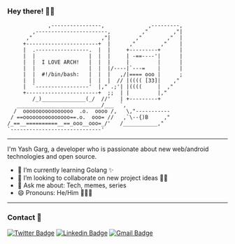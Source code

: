### Hey there! 👋🏻
```
             ,----------------,              ,---------,
        ,-----------------------,          ,"        ,"|
      ,"                      ,"|        ,"        ,"  |
     +-----------------------+  |      ,"        ,"    |
     |  .-----------------.  |  |     +---------+      |
     |  |                 |  |  |     | -==----'|      |
     |  |  I LOVE ARCH!   |  |  |     |         |      |
     |  |                 |  |  |/----|`---=    |      |
     |  |  #!/bin/bash:   |  |  |   ,/|==== ooo |      ;
     |  |                 |  |  |  // |(((( [33]|    ,"
     |  `-----------------'  |," .;'| |((((     |  ,"
     +-----------------------+  ;;  | |         |,"    
        /_)______________(_/  //'   | +---------+
   ___________________________/___  `,
  /  oooooooooooooooo  .o.  oooo /,   \,"-----------
 / ==ooooooooooooooo==.o.  ooo= //   ,`\--{)B     ,"
/_==__==========__==_ooo__ooo=_/'   /___________,"
`-----------------------------'
```
---
I'm Yash Garg, a developer who is passionate about new web/android technologies and open source.

- 🌱  I’m currently learning Golang ✨
- 👯  I’m looking to collaborate on new project ideas 👨‍💻
- 💬 Ask me about: Tech, memes, series
- 😄  Pronouns: He/Him 🙍🏻‍♂️

---
### Contact 📱
[![Twitter Badge](https://img.shields.io/badge/-@yashgarg1803-1ca0f1?style=flat-square&labelColor=1ca0f1&logo=twitter&logoColor=white&link=https://twitter.com/yashgarg1803)](https://twitter.com/yashgarg1803) [![Linkedin Badge](https://img.shields.io/badge/-yashgarg-blue?style=flat-square&logo=Linkedin&logoColor=white&link=https://www.linkedin.com/in/yash-garg-716a63164/)](https://www.linkedin.com/in/yash-garg-716a63164/) [![Gmail Badge](https://img.shields.io/badge/-gyash428@gmail.com-c14438?style=flat-square&logo=Gmail&logoColor=white&link=mailtogyash428@gmail.com)](mailto:gyash428@gmail.com)
